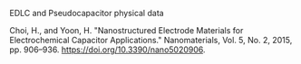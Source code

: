 EDLC and Pseudocapacitor physical data

Choi, H., and Yoon, H. "Nanostructured Electrode Materials for Electrochemical Capacitor Applications." Nanomaterials, Vol. 5, No. 2, 2015, pp. 906–936. https://doi.org/10.3390/nano5020906.
